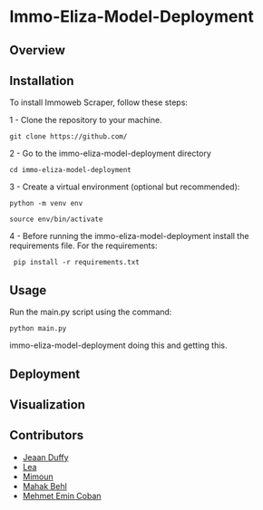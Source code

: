 # Immo-Eliza-Model-Deployment

## Overview



## Installation

To install Immoweb Scraper, follow these steps:

1 - Clone the repository to your machine. 

   ```
   git clone https://github.com/
   ```

2 - Go to the immo-eliza-model-deployment directory

   ```
   cd immo-eliza-model-deployment
   ```

3 - Create a virtual environment (optional but recommended):

   ```
   python -m venv env
   ```

   ```
   source env/bin/activate
   ```

4 - Before running the immo-eliza-model-deployment install the requirements file. For the requirements:

   ```
    pip install -r requirements.txt
   ```


## Usage

Run the main.py script using the command:
```
python main.py
```

immo-eliza-model-deployment doing this and getting this.


## Deployment

## Visualization

## Contributors
* [Jeaan Duffy](https://github.com/jduffy93)
* [Lea](https://github.com/paatchwoork)
* [Mimoun](https://github.com/1Dh2Be)
* [Mahak Behl](https://github.com/MahakBehl)
* [Mehmet Emin Coban](https://github.com/MECoban)

